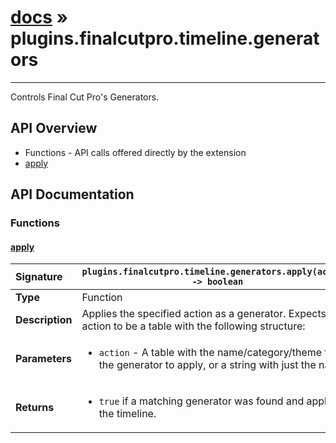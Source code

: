 # [docs](index.md) » plugins.finalcutpro.timeline.generators
---

Controls Final Cut Pro's Generators.

## API Overview
* Functions - API calls offered directly by the extension
 * [apply](#apply)

## API Documentation

### Functions

#### [apply](#apply)
| <span style="float: left;">**Signature**</span> | <span style="float: left;">`plugins.finalcutpro.timeline.generators.apply(action) -> boolean` </span>                                                          |
| -----------------------------------------------------|---------------------------------------------------------------------------------------------------------|
| **Type**                                             | Function                                                                                         |
| **Description**                                      | Applies the specified action as a generator. Expects action to be a table with the following structure:                                                                                         |
| **Parameters**                                       | <ul><li>`action`     - A table with the name/category/theme for the generator to apply, or a string with just the name.</li></ul> |
| **Returns**                                          | <ul><li>`true` if a matching generator was found and applied to the timeline.</li></ul>          |

